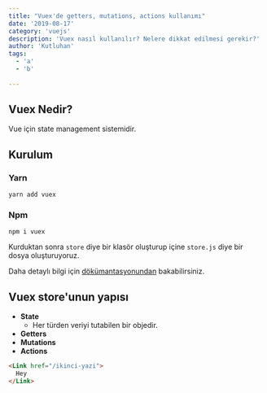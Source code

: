 ```yaml
---
title: "Vuex'de getters, mutations, actions kullanımı"
date: '2019-08-17'
category: 'vuejs'
description: 'Vuex nasıl kullanılır? Nelere dikkat edilmesi gerekir?'
author: 'Kutluhan'
tags:
  - 'a'
  - 'b'
 
---
```


## Vuex Nedir?
Vue için state management sistemidir.

## Kurulum
### Yarn
```console
yarn add vuex
```
### Npm
```console
npm i vuex
```

Kurduktan sonra `store` diye bir klasör oluşturup içine `store.js` diye bir dosya oluşturuyoruz.

Daha detaylı bilgi için [dökümantasyonundan](https://vuex.vuejs.org/) bakabilirsiniz.

## Vuex store'unun yapısı
* **State**
  * Her türden veriyi tutabilen bir objedir.
* **Getters**
* **Mutations**
* **Actions**

```html
<Link href="/ikinci-yazi">
  Hey
</Link>
```